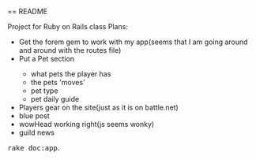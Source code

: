 == README


Project for Ruby on Rails class
Plans:
<ul>
  <li>Get the forem gem to work with my app(seems that I am going around and around with the routes file)
  <li>Put a Pet section</li>
    <ul>
    <li>what pets the player has</li>
    <li>the pets 'moves'</li>
    <li>pet type</li>
    <li>pet daily guide</li>
    </ul>
  <li>Players gear on the site(just as it is on battle.net)</li>
  <li>blue post</li>
  <li>wowHead working right(js seems wonky)</li>
  <li>guild news</li>
  </ul>
<tt>rake doc:app</tt>.
